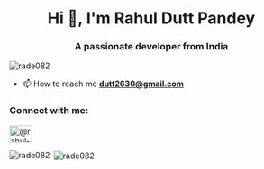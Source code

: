 <h1 align="center">Hi 👋, I'm Rahul Dutt Pandey</h1>
<h3 align="center">A passionate developer from India</h3>

<p align="left"> <img src="https://komarev.com/ghpvc/?username=rade082&label=Profile%20views&color=0e75b6&style=flat" alt="rade082" /> </p>

- 📫 How to reach me **dutt2630@gmail.com**

<h3 align="left">Connect with me:</h3>
<p align="left">
<a href="https://medium.com/@rahul-dp" target="blank"><img align="center" src="https://raw.githubusercontent.com/rahuldkjain/github-profile-readme-generator/neutral-icons/src/images/icons/Social/medium.svg" alt="@rahul-dp" height="30" width="40" /></a>
</p>

<p><img align="left" src="https://github-readme-stats.vercel.app/api/top-langs?username=rade082&show_icons=true&locale=en&layout=compact" alt="rade082" /></p>

<p>&nbsp;<img align="center" src="https://github-readme-stats.vercel.app/api?username=rade082&show_icons=true&locale=en" alt="rade082" /></p>

